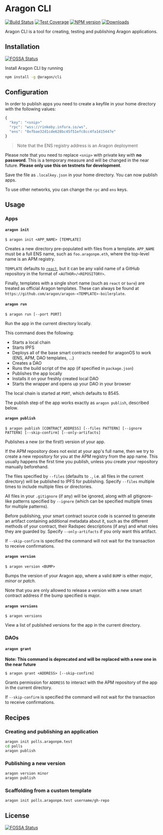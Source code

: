 # Aragon CLI

[![Build Status](https://img.shields.io/travis/aragon/aragon-dev-cli/master.svg?style=flat-square)](https://travis-ci.org/aragon/aragon-dev-cli)
[![Test Coverage](https://img.shields.io/coveralls/aragon/aragon-dev-cli.svg?style=flat-square)](https://coveralls.io/github/aragon/aragon-dev-cli)
[![NPM version](https://img.shields.io/npm/v/@aragon/cli.svg?style=flat-square)](https://npmjs.org/package/@aragon/cli)
[![Downloads](https://img.shields.io/npm/dm/@aragon/cli.svg?style=flat-square)](https://npmjs.org/package/@aragon/cli)

Aragon CLI is a tool for creating, testing and publishing Aragon applications.

## Installation
[![FOSSA Status](https://app.fossa.io/api/projects/git%2Bgithub.com%2Faragon%2Faragon-dev-cli.svg?type=shield)](https://app.fossa.io/projects/git%2Bgithub.com%2Faragon%2Faragon-dev-cli?ref=badge_shield)


Install Aragon CLI by running

```bash
npm install -g @aragon/cli
```

## Configuration

In order to publish apps you need to create a keyfile in your home directory with the following values:

```js
{
  "key": "<snip>"
  "rpc": "wss://rinkeby.infura.io/ws",
  "ens": "0xfbae32d1cde628bc45f51efc8cc4fa1415447e"
}
```

> Note that the ENS registry address is an Aragon deployment

Please note that you need to replace `<snip>` with private key with **no password**. This is a temporary measure and will be changed in the near future. **Please only use this on testnets for development**.

Save the file as `.localkey.json` in your home directory. You can now publish apps.

To use other networks, you can change the `rpc` and `ens` keys.

## Usage

### Apps

#### `aragon init`

```
$ aragon init <APP_NAME> [TEMPLATE]
```

Creates a new directory pre-populated with files from a template. `APP_NAME` must be a full ENS name, such as `foo.aragonpm.eth`, where the top-level name is an APM registry.

`TEMPLATE` defaults to [`react`](https://github.com/aragon/aragon-react-boilerplate), but it can be any valid name of a GitHub repository in the format of `<AUTHOR>/<REPOSITORY>`.

Finally, templates with a single short name (such as `react` or `bare`) are treated as official Aragon templates. These can always be found at `https://github.com/aragon/aragon-<TEMPLATE>-boilerplate`.

#### `aragon run`

```
$ aragon run [--port PORT]
```

Run the app in the current directory locally.

This command does the following:

- Starts a local chain
- Starts IPFS
- Deploys all of the base smart contracts needed for aragonOS to work (ENS, APM, DAO templates, ...)
- Creates a DAO
- Runs the build script of the app (if specified in `package.json`)
- Publishes the app locally
- Installs it on your freshly created local DAO
- Starts the wrapper and opens up your DAO in your browser

The local chain is started at `PORT`, which defaults to 8545.

The publish step of the app works exactly as `aragon publish`, described below.

#### `aragon publish`

```
$ aragon publish [CONTRACT_ADDRESS] [--files PATTERN] [--ignore PATTERN] [--skip-confirm] [--only-artifacts]
```

Publishes a new (or the first!) version of your app.

If the APM repository does not exist at your app's full name, then we try to create a new repository for you at the APM registry from the app name. This usually happens the first time you publish, unless you create your repository manually beforehand.

The files specified by `--files` (defaults to `.`, i.e. all files in the current directory) will be published to IPFS for publishing. Specify `--files` multiple times to include multiple files or directories.

All files in your `.gitignore` (if any) will be ignored, along with all gitignore-like patterns specified by `--ignore` (which can be specified multiple times for multiple patterns).

Before publishing, your smart contract source code is scanned to generate an artifact containing additional metadata about it, such as the different methods of your contract, their Radspec descriptions (if any) and what roles they are guarded by. Specify `--only-artifacts` if you only want this artifact.

If `--skip-confirm` is specified the command will not wait for the transaction to receive confirmations.

#### `aragon version`

```
$ aragon version <BUMP>
```

Bumps the version of your Aragon app, where a valid `BUMP` is either *major*, *minor* or *patch*.

Note that you are only allowed to release a version with a new smart contract address if the bump specified is major.

#### `aragon versions`

```
$ aragon versions
```

View a list of published versions for the app in the current directory.

### DAOs

#### `aragon grant`

**Note: This command is deprecated and will be replaced with a new one in the near future**

```
$ aragon grant <ADDRESS> [--skip-confirm]
```

Grants permission for `ADDRESS` to interact with the APM repository of the app in the current directory.

If `--skip-confirm` is specified the command will not wait for the transaction to receive confirmations.

## Recipes

### Creating and publishing an application

```bash
aragon init polls.aragonpm.test
cd polls
aragon publish
```

### Publishing a new version

```bash
aragon version minor
aragon publish
```

### Scaffolding from a custom template

```bash
aragon init polls.aragonpm.test username/gh-repo
```


## License
[![FOSSA Status](https://app.fossa.io/api/projects/git%2Bgithub.com%2Faragon%2Faragon-dev-cli.svg?type=large)](https://app.fossa.io/projects/git%2Bgithub.com%2Faragon%2Faragon-dev-cli?ref=badge_large)
